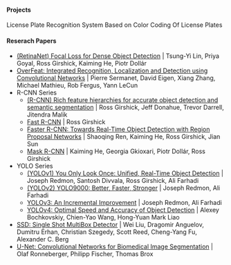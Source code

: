 #### Projects
License Plate Recognition System Based on Color Coding Of License Plates

#### Reserach Papers
- [(RetinaNet) Focal Loss for Dense Object Detection](https://arxiv.org/abs/1708.02002v2) | Tsung-Yi Lin, Priya Goyal, Ross Girshick, Kaiming He, Piotr Dollár
- [OverFeat: Integrated Recognition, Localization and Detection using Convolutional Networks](https://arxiv.org/abs/1312.6229) | Pierre Sermanet, David Eigen, Xiang Zhang, Michael Mathieu, Rob Fergus, Yann LeCun
- R-CNN Series
    - [(R-CNN) Rich feature hierarchies for accurate object detection and semantic segmentation](https://arxiv.org/abs/1311.2524) | Ross Girshick, Jeff Donahue, Trevor Darrell, Jitendra Malik
    - [Fast R-CNN](https://arxiv.org/abs/1504.08083) | Ross Girshick
    - [Faster R-CNN: Towards Real-Time Object Detection with Region Proposal Networks](https://arxiv.org/abs/1506.01497) | Shaoqing Ren, Kaiming He, Ross Girshick, Jian Sun
    - [Mask R-CNN](https://arxiv.org/abs/1703.06870#) | Kaiming He, Georgia Gkioxari, Piotr Dollár, Ross Girshick
- YOLO Series
    - [(YOLOv1) You Only Look Once: Unified, Real-Time Object Detection](https://arxiv.org/abs/1506.02640) | Joseph Redmon, Santosh Divvala, Ross Girshick, Ali Farhadi
    - [(YOLOv2) YOLO9000: Better, Faster, Stronger](https://arxiv.org/abs/1612.08242) | Joseph Redmon, Ali Farhadi
    - [YOLOv3: An Incremental Improvement](https://arxiv.org/abs/1804.02767) | Joseph Redmon, Ali Farhadi
    - [YOLOv4: Optimal Speed and Accuracy of Object Detection](https://arxiv.org/abs/2004.10934) | Alexey Bochkovskiy, Chien-Yao Wang, Hong-Yuan Mark Liao
- [SSD: Single Shot MultiBox Detector](https://arxiv.org/abs/1512.02325) | Wei Liu, Dragomir Anguelov, Dumitru Erhan, Christian Szegedy, Scott Reed, Cheng-Yang Fu, Alexander C. Berg
- [U-Net: Convolutional Networks for Biomedical Image Segmentation](https://arxiv.org/abs/1505.04597) | Olaf Ronneberger, Philipp Fischer, Thomas Brox
